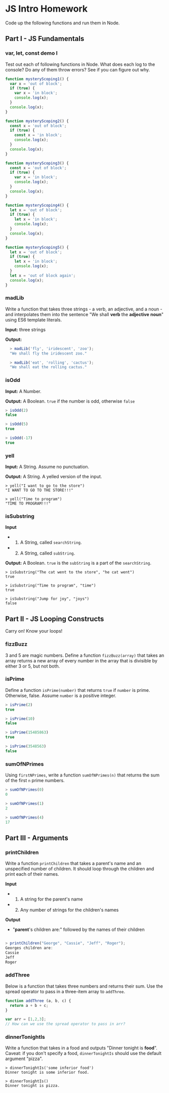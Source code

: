 # JS Intro Homework

Code up the following functions and run them in Node.

## Part I - JS Fundamentals

### var, let, const demo I

Test out each of following functions in Node. What does each log to the console? Do any of them throw errors? See if you can figure out why.

```javascript
function mysteryScoping1() {
  var x = 'out of block';
  if (true) {
    var x = 'in block';  
    console.log(x);
  }
  console.log(x);
}

function mysteryScoping2() {
  const x = 'out of block';
  if (true) {
    const x = 'in block';  
    console.log(x);
  }
  console.log(x);
}

function mysteryScoping3() {
  const x = 'out of block';
  if (true) {
    var x = 'in block';  
    console.log(x);
  }
  console.log(x);
}

function mysteryScoping4() {
  let x = 'out of block';
  if (true) {
    let x = 'in block';  
    console.log(x);
  }
  console.log(x);
}

function mysteryScoping5() {
  let x = 'out of block';
  if (true) {
    let x = 'in block';  
    console.log(x);
  }
  let x = 'out of block again';
  console.log(x);
}
```
### madLib

Write a function that takes three strings - a verb, an adjective, and a noun - and interpolates them into the sentence "We shall **verb** the **adjective** **noun**" using ES6 template literals.

**Input:** three strings

**Output:**
```javascript
  > madLib('fly', 'iridescent', 'zoo');
  "We shall fly the iridescent zoo."

  > madLib('eat', 'rolling', 'cactus');
  "We shall eat the rolling cactus."
```

### isOdd
**Input:** A Number.

**Output:** A Boolean. `true` if the number is odd, otherwise `false`

```javascript
> isOdd(2)
false

> isOdd(5)
true

> isOdd(-17)
true
```

### yell
**Input:** A String. Assume no punctuation.

**Output:** A String. A yelled version of the input.

```
> yell("I want to go to the store")
"I WANT TO GO TO THE STORE!!!"

> yell("Time to program")
"TIME TO PROGRAM!!!"
```

### isSubstring
**Input**
* 1) A String, called `searchString`.
* 2) A String, called `subString`.

**Output:** A Boolean. `true` is the `subString` is a part of the `searchString`.

```
> isSubstring("The cat went to the store", "he cat went")
true

> isSubstring("Time to program", "time")
true

> isSubstring("Jump for joy", "joys")
false
```

## Part II - JS Looping Constructs

Carry on! Know your loops!

### fizzBuzz
3 and 5 are magic numbers. Define a function `fizzBuzz(array)` that takes an array
returns a new array of every number in the array that is divisible
by either 3 or 5, but not both.

### isPrime

Define a function `isPrime(number)` that returns `true` if `number` is prime.
Otherwise, false. Assume `number` is a positive integer.

```javascript
> isPrime(2)
true

> isPrime(10)
false

> isPrime(15485863)
true

> isPrime(3548563)
false
```
### sumOfNPrimes

Using `firstNPrimes`, write a function `sumOfNPrimes(n)` that returns the sum of
the first `n` prime numbers.

```javascript
> sumOfNPrimes(0)
0

> sumOfNPrimes(1)
2

> sumOfNPrimes(4)
17
```

## Part III - Arguments

### printChildren

Write a function `printChildren` that takes a parent's name and an unspecified number of children. It should loop through the children and print each of their names.

**Input**
* 1) A string for the parent's name
* 2) Any number of strings for the children's names

**Output**
* "**parent**'s children are:" followed by the names of their children

```javascript

> printChildren("George", "Cassie", "Jeff", "Roger");
Georges children are:
Cassie
Jeff
Roger
```

### addThree

Below is a function that takes three numbers and returns their sum.
Use the spread operator to pass in a three-item array to `addThree`.

```javascript
function addThree (a, b, c) {
  return a + b + c;
}

var arr = [1,2,3];
// How can we use the spread operator to pass in arr?
```

### dinnerTonightIs

Write a function that takes in a food and outputs "Dinner tonight is **food**". Caveat: if you don't specify a food, `dinnerTonightIs` should use the default argument "pizza".

```
> dinnerTonightIs('some inferior food')
Dinner tonight is some inferior food.

> dinnerTonightIs()
Dinner tonight is pizza.

```
